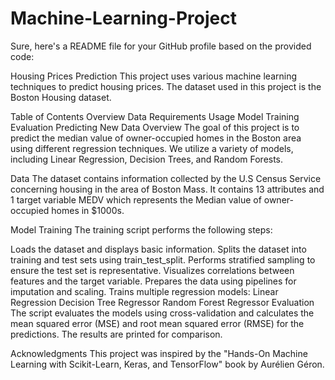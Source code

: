 # Machine-Learning-Project

Sure, here's a README file for your GitHub profile based on the provided code:

Housing Prices Prediction
This project uses various machine learning techniques to predict housing prices. The dataset used in this project is the Boston Housing dataset.

Table of Contents
Overview
Data
Requirements
Usage
Model Training
Evaluation
Predicting New Data
Overview
The goal of this project is to predict the median value of owner-occupied homes in the Boston area using different regression techniques. We utilize a variety of models, including Linear Regression, Decision Trees, and Random Forests. 


Data
The dataset contains information collected by the U.S Census Service concerning housing in the area of Boston Mass. It contains 13 attributes and 1 target variable MEDV which represents the Median value of owner-occupied homes in $1000s.


Model Training
The training script performs the following steps:

Loads the dataset and displays basic information.
Splits the dataset into training and test sets using train_test_split.
Performs stratified sampling to ensure the test set is representative.
Visualizes correlations between features and the target variable.
Prepares the data using pipelines for imputation and scaling.
Trains multiple regression models:
Linear Regression
Decision Tree Regressor
Random Forest Regressor
Evaluation
The script evaluates the models using cross-validation and calculates the mean squared error (MSE) and root mean squared error (RMSE) for the predictions. The results are printed for comparison.


Acknowledgments
This project was inspired by the "Hands-On Machine Learning with Scikit-Learn, Keras, and TensorFlow" book by Aurélien Géron.

